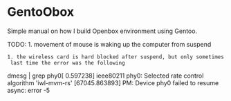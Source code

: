 # GentoObox
Simple manual on how I build Openbox environment using Gentoo. 

TODO:
	1. movement of mouse is waking up the computer from suspend
	
	1. the wireless card is hard blocked after suspend, but only sometimes
	 last time the error was the following
dmesg | grep phy0[    0.597238] ieee80211 phy0: Selected rate control algorithm 'iwl-mvm-rs'
[67045.863893] PM: Device phy0 failed to resume async: error -5
